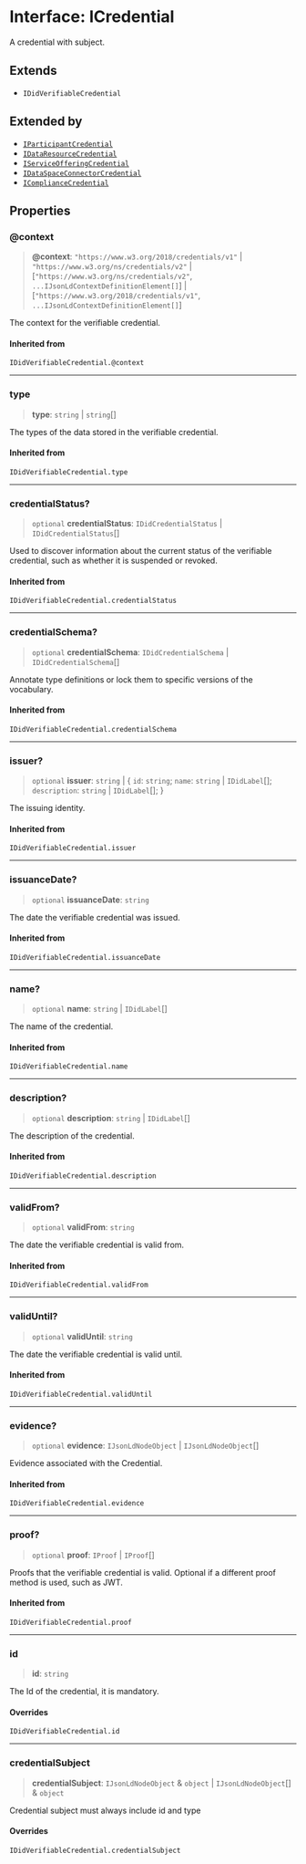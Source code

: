 # Interface: ICredential

A credential with subject.

## Extends

- `IDidVerifiableCredential`

## Extended by

- [`IParticipantCredential`](IParticipantCredential.md)
- [`IDataResourceCredential`](IDataResourceCredential.md)
- [`IServiceOfferingCredential`](IServiceOfferingCredential.md)
- [`IDataSpaceConnectorCredential`](IDataSpaceConnectorCredential.md)
- [`IComplianceCredential`](IComplianceCredential.md)

## Properties

### @context

> **@context**: `"https://www.w3.org/2018/credentials/v1"` \| `"https://www.w3.org/ns/credentials/v2"` \| \[`"https://www.w3.org/ns/credentials/v2"`, `...IJsonLdContextDefinitionElement[]`\] \| \[`"https://www.w3.org/2018/credentials/v1"`, `...IJsonLdContextDefinitionElement[]`\]

The context for the verifiable credential.

#### Inherited from

`IDidVerifiableCredential.@context`

***

### type

> **type**: `string` \| `string`[]

The types of the data stored in the verifiable credential.

#### Inherited from

`IDidVerifiableCredential.type`

***

### credentialStatus?

> `optional` **credentialStatus**: `IDidCredentialStatus` \| `IDidCredentialStatus`[]

Used to discover information about the current status of the
verifiable credential, such as whether it is suspended or revoked.

#### Inherited from

`IDidVerifiableCredential.credentialStatus`

***

### credentialSchema?

> `optional` **credentialSchema**: `IDidCredentialSchema` \| `IDidCredentialSchema`[]

Annotate type definitions or lock them to specific versions of the vocabulary.

#### Inherited from

`IDidVerifiableCredential.credentialSchema`

***

### issuer?

> `optional` **issuer**: `string` \| \{ `id`: `string`; `name`: `string` \| `IDidLabel`[]; `description`: `string` \| `IDidLabel`[]; \}

The issuing identity.

#### Inherited from

`IDidVerifiableCredential.issuer`

***

### issuanceDate?

> `optional` **issuanceDate**: `string`

The date the verifiable credential was issued.

#### Inherited from

`IDidVerifiableCredential.issuanceDate`

***

### name?

> `optional` **name**: `string` \| `IDidLabel`[]

The name of the credential.

#### Inherited from

`IDidVerifiableCredential.name`

***

### description?

> `optional` **description**: `string` \| `IDidLabel`[]

The description of the credential.

#### Inherited from

`IDidVerifiableCredential.description`

***

### validFrom?

> `optional` **validFrom**: `string`

The date the verifiable credential is valid from.

#### Inherited from

`IDidVerifiableCredential.validFrom`

***

### validUntil?

> `optional` **validUntil**: `string`

The date the verifiable credential is valid until.

#### Inherited from

`IDidVerifiableCredential.validUntil`

***

### evidence?

> `optional` **evidence**: `IJsonLdNodeObject` \| `IJsonLdNodeObject`[]

Evidence associated with the Credential.

#### Inherited from

`IDidVerifiableCredential.evidence`

***

### proof?

> `optional` **proof**: `IProof` \| `IProof`[]

Proofs that the verifiable credential is valid.
Optional if a different proof method is used, such as JWT.

#### Inherited from

`IDidVerifiableCredential.proof`

***

### id

> **id**: `string`

The Id of the credential, it is mandatory.

#### Overrides

`IDidVerifiableCredential.id`

***

### credentialSubject

> **credentialSubject**: `IJsonLdNodeObject` & `object` \| `IJsonLdNodeObject`[] & `object`

Credential subject must always include id and type

#### Overrides

`IDidVerifiableCredential.credentialSubject`
